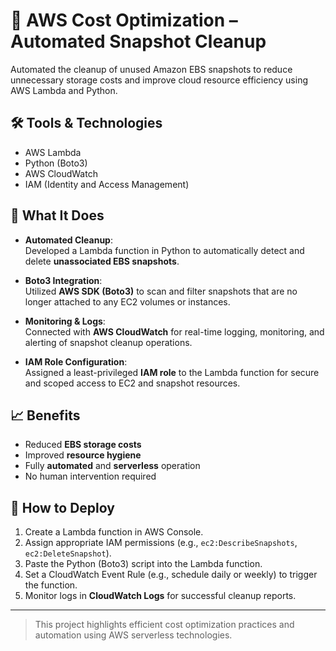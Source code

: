 # 💸 AWS Cost Optimization – Automated Snapshot Cleanup

Automated the cleanup of unused Amazon EBS snapshots to reduce unnecessary storage costs and improve cloud resource efficiency using AWS Lambda and Python.

## 🛠️ Tools & Technologies
- AWS Lambda
- Python (Boto3)
- AWS CloudWatch
- IAM (Identity and Access Management)

## 🔁 What It Does

- **Automated Cleanup**:  
  Developed a Lambda function in Python to automatically detect and delete **unassociated EBS snapshots**.

- **Boto3 Integration**:  
  Utilized **AWS SDK (Boto3)** to scan and filter snapshots that are no longer attached to any EC2 volumes or instances.

- **Monitoring & Logs**:  
  Connected with **AWS CloudWatch** for real-time logging, monitoring, and alerting of snapshot cleanup operations.

- **IAM Role Configuration**:  
  Assigned a least-privileged **IAM role** to the Lambda function for secure and scoped access to EC2 and snapshot resources.

## 📈 Benefits
- Reduced **EBS storage costs**
- Improved **resource hygiene**
- Fully **automated** and **serverless** operation
- No human intervention required

## 🚀 How to Deploy

1. Create a Lambda function in AWS Console.
2. Assign appropriate IAM permissions (e.g., `ec2:DescribeSnapshots`, `ec2:DeleteSnapshot`).
3. Paste the Python (Boto3) script into the Lambda function.
4. Set a CloudWatch Event Rule (e.g., schedule daily or weekly) to trigger the function.
5. Monitor logs in **CloudWatch Logs** for successful cleanup reports.

---

> This project highlights efficient cost optimization practices and automation using AWS serverless technologies.
